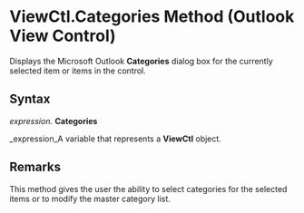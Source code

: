 
# ViewCtl.Categories Method (Outlook View Control)

Displays the Microsoft Outlook  **Categories** dialog box for the currently selected item or items in the control.


## Syntax

 _expression_. **Categories**

 _expression_A variable that represents a  **ViewCtl** object.


## Remarks

This method gives the user the ability to select categories for the selected items or to modify the master category list.


